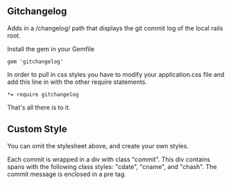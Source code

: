 ## Gitchangelog

Adds in a /changelog/ path that displays the git commit log of the local rails root.

Install the gem in your Gemfile

	gem 'gitchangelog'

In order to pull in css styles you have to modify your application.css file and add this line
in with the other require statements.

	*= require gitchangelog


That's all there is to it.


## Custom Style
You can omit the stylesheet above, and create your own styles. 

Each commit is wrapped in a div with class "commit". This div contains spans with the following class styles: "cdate", "cname", and "chash".
The commit message is enclosed in a pre tag.